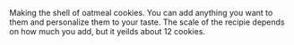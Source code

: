 Making the shell of oatmeal cookies. You can add anything you want to them and personalize them to your taste.
The scale of the recipie depends on how much you add, but it yeilds about 12 cookies.